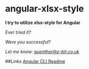 # angular-xlsx-style

**I try to utilize xlsx-style for Angular**

*Ever tried it?* 

*Were you successful?* 

*Let me know: guenther@z-bit.co.uk*

##Links
[Angular CLI Readme](./doc/angular-cli.md)
